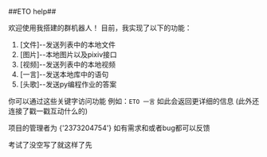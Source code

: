 
##ETO help##

欢迎使用我搭建的群机器人！
目前，我实现了以下的功能：

1. [文件]--发送列表中的本地文件
2. [图片]--本地图片以及pixiv接口
3. [视频]--发送列表中的本地视频
4. [一言]--发送本地库中的语句
5. [头歌]--发送py编程作业的答案

你可以通过这些关键字访问功能
例如：`ETO 一言`
如此会返回更详细的信息
(此外还连接了戳一戳互动什么的)

项目的管理者为 {'2373204754'}
如有需求和或者bug都可以反馈

考试了没空写了就这样了先
